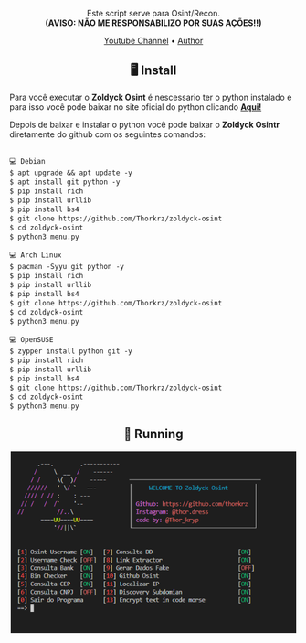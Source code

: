 




  

  <p align="center">
    Este script serve para Osint/Recon.<br>
   <strong>(AVISO: NÃO ME RESPONSABILIZO POR SUAS AÇÕES!!)</strong>
  </p>
</p> 




<p align="center">
  <a href="https://www.youtube.com/channel/UCtdE8vbIezT78YCBvHzRWDw" >Youtube Channel</a> •
  <a href="https://github.com/Thorkrz">Author</a> 
</p>



<h2 align="center">🖥 Install</h2>


Para você executar o **Zoldyck Osint** é nescessario ter o python instalado e para isso você pode baixar no site oficial do python clicando [**Aqui!**](https://www.python.org/downloads/)

Depois de baixar e instalar o python você pode baixar o **Zoldyck Osintr** diretamente do github com os seguintes comandos:

```

💻 Debian
$ apt upgrade && apt update -y
$ apt install git python -y
$ pip install rich 
$ pip install urllib
$ pip install bs4
$ git clone https://github.com/Thorkrz/zoldyck-osint
$ cd zoldyck-osint
$ python3 menu.py

💻 Arch Linux
$ pacman -Syyu git python -y
$ pip install rich 
$ pip install urllib
$ pip install bs4
$ git clone https://github.com/Thorkrz/zoldyck-osint
$ cd zoldyck-osint
$ python3 menu.py

💻 OpenSUSE
$ zypper install python git -y
$ pip install rich 
$ pip install urllib
$ pip install bs4
$ git clone https://github.com/Thorkrz/zoldyck-osint
$ cd zoldyck-osint
$ python3 menu.py
``` 

<p align="center" >
  <h2 align="center">🚀 Running</h2>
  <p align="center" ><img alt="zoldcky" src="https://github.com/Thorkrz/zoldyck-osint/blob/main/run1.png"width=500>
 

</p>



